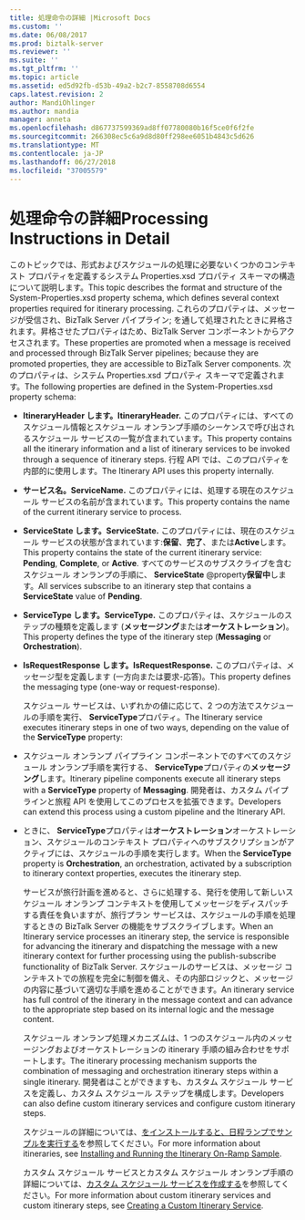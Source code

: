 ```yaml
---
title: 処理命令の詳細 |Microsoft Docs
ms.custom: ''
ms.date: 06/08/2017
ms.prod: biztalk-server
ms.reviewer: ''
ms.suite: ''
ms.tgt_pltfrm: ''
ms.topic: article
ms.assetid: ed5d92fb-d53b-49a2-b2c7-8558708d6554
caps.latest.revision: 2
author: MandiOhlinger
ms.author: mandia
manager: anneta
ms.openlocfilehash: d867737599369ad8ff07780080b16f5ce0f6f2fe
ms.sourcegitcommit: 266308ec5c6a9d8d80ff298ee6051b4843c5d626
ms.translationtype: MT
ms.contentlocale: ja-JP
ms.lasthandoff: 06/27/2018
ms.locfileid: "37005579"
---
```

# <a name="processing-instructions-in-detail"></a><span data-ttu-id="465b2-102">処理命令の詳細</span><span class="sxs-lookup"><span data-stu-id="465b2-102">Processing Instructions in Detail</span></span>
<span data-ttu-id="465b2-103">このトピックでは、形式およびスケジュールの処理に必要ないくつかのコンテキスト プロパティを定義するシステム Properties.xsd プロパティ スキーマの構造について説明します。</span><span class="sxs-lookup"><span data-stu-id="465b2-103">This topic describes the format and structure of the System-Properties.xsd property schema, which defines several context properties required for itinerary processing.</span></span> <span data-ttu-id="465b2-104">これらのプロパティは、メッセージが受信され、BizTalk Server パイプライン; を通して処理されたときに昇格されます。昇格させたプロパティはため、BizTalk Server コンポーネントからアクセスされます。</span><span class="sxs-lookup"><span data-stu-id="465b2-104">These properties are promoted when a message is received and processed through BizTalk Server pipelines; because they are promoted properties, they are accessible to BizTalk Server components.</span></span> <span data-ttu-id="465b2-105">次のプロパティは、システム Properties.xsd プロパティ スキーマで定義されます。</span><span class="sxs-lookup"><span data-stu-id="465b2-105">The following properties are defined in the System-Properties.xsd property schema:</span></span>  
  
- <span data-ttu-id="465b2-106">**ItineraryHeader します。**</span><span class="sxs-lookup"><span data-stu-id="465b2-106">**ItineraryHeader.**</span></span> <span data-ttu-id="465b2-107">このプロパティには、すべてのスケジュール情報とスケジュール オンランプ手順のシーケンスで呼び出されるスケジュール サービスの一覧が含まれています。</span><span class="sxs-lookup"><span data-stu-id="465b2-107">This property contains all the itinerary information and a list of itinerary services to be invoked through a sequence of itinerary steps.</span></span> <span data-ttu-id="465b2-108">行程 API では、このプロパティを内部的に使用します。</span><span class="sxs-lookup"><span data-stu-id="465b2-108">The Itinerary API uses this property internally.</span></span>  
  
- <span data-ttu-id="465b2-109">**サービス名。**</span><span class="sxs-lookup"><span data-stu-id="465b2-109">**ServiceName.**</span></span> <span data-ttu-id="465b2-110">このプロパティには、処理する現在のスケジュール サービスの名前が含まれています。</span><span class="sxs-lookup"><span data-stu-id="465b2-110">This property contains the name of the current itinerary service to process.</span></span>  
  
- <span data-ttu-id="465b2-111">**ServiceState します。**</span><span class="sxs-lookup"><span data-stu-id="465b2-111">**ServiceState.**</span></span> <span data-ttu-id="465b2-112">このプロパティには、現在のスケジュール サービスの状態が含まれています:**保留**、**完了**、または**Active**します。</span><span class="sxs-lookup"><span data-stu-id="465b2-112">This property contains the state of the current itinerary service: **Pending**, **Complete**, or **Active**.</span></span> <span data-ttu-id="465b2-113">すべてのサービスのサブスクライブを含むスケジュール オンランプの手順に、 **ServiceState** @property**保留中**します。</span><span class="sxs-lookup"><span data-stu-id="465b2-113">All services subscribe to an itinerary step that contains a **ServiceState** value of **Pending**.</span></span>  
  
- <span data-ttu-id="465b2-114">**ServiceType します。**</span><span class="sxs-lookup"><span data-stu-id="465b2-114">**ServiceType.**</span></span> <span data-ttu-id="465b2-115">このプロパティは、スケジュールのステップの種類を定義します (**メッセージング**または**オーケストレーション**)。</span><span class="sxs-lookup"><span data-stu-id="465b2-115">This property defines the type of the itinerary step (**Messaging** or **Orchestration**).</span></span>  
  
- <span data-ttu-id="465b2-116">**IsRequestResponse します。**</span><span class="sxs-lookup"><span data-stu-id="465b2-116">**IsRequestResponse.**</span></span> <span data-ttu-id="465b2-117">このプロパティは、メッセージ型を定義します (一方向または要求-応答)。</span><span class="sxs-lookup"><span data-stu-id="465b2-117">This property defines the messaging type (one-way or request-response).</span></span>  
  
  <span data-ttu-id="465b2-118">スケジュール サービスは、いずれかの値に応じて、2 つの方法でスケジュールの手順を実行、 **ServiceType**プロパティ。</span><span class="sxs-lookup"><span data-stu-id="465b2-118">The Itinerary service executes itinerary steps in one of two ways, depending on the value of the **ServiceType** property:</span></span>  
  
- <span data-ttu-id="465b2-119">スケジュール オンランプ パイプライン コンポーネントでのすべてのスケジュール オンランプ手順を実行する、 **ServiceType**プロパティの**メッセージング**します。</span><span class="sxs-lookup"><span data-stu-id="465b2-119">Itinerary pipeline components execute all itinerary steps with a **ServiceType** property of **Messaging**.</span></span> <span data-ttu-id="465b2-120">開発者は、カスタム パイプラインと旅程 API を使用してこのプロセスを拡張できます。</span><span class="sxs-lookup"><span data-stu-id="465b2-120">Developers can extend this process using a custom pipeline and the Itinerary API.</span></span>  
  
- <span data-ttu-id="465b2-121">ときに、 **ServiceType**プロパティは**オーケストレーション**オーケストレーション、スケジュールのコンテキスト プロパティへのサブスクリプションがアクティブには、スケジュールの手順を実行します。</span><span class="sxs-lookup"><span data-stu-id="465b2-121">When the **ServiceType** property is **Orchestration**, an orchestration, activated by a subscription to itinerary context properties, executes the itinerary step.</span></span>  
  
  <span data-ttu-id="465b2-122">サービスが旅行計画を進めると、さらに処理する、発行を使用して新しいスケジュール オンランプ コンテキストを使用してメッセージをディスパッチする責任を負いますが、旅行プラン サービスは、スケジュールの手順を処理するときの BizTalk Server の機能をサブスクライブします。</span><span class="sxs-lookup"><span data-stu-id="465b2-122">When an Itinerary service processes an itinerary step, the service is responsible for advancing the itinerary and dispatching the message with a new itinerary context for further processing using the publish-subscribe functionality of BizTalk Server.</span></span> <span data-ttu-id="465b2-123">スケジュールのサービスは、メッセージ コンテキストでの旅程を完全に制御を備え、その内部ロジックと、メッセージの内容に基づいて適切な手順を進めることができます。</span><span class="sxs-lookup"><span data-stu-id="465b2-123">An itinerary service has full control of the itinerary in the message context and can advance to the appropriate step based on its internal logic and the message content.</span></span>  
  
  <span data-ttu-id="465b2-124">スケジュール オンランプ処理メカニズムは、1 つのスケジュール内のメッセージングおよびオーケストレーションの itinerary 手順の組み合わせをサポートします。</span><span class="sxs-lookup"><span data-stu-id="465b2-124">The itinerary processing mechanism supports the combination of messaging and orchestration itinerary steps within a single itinerary.</span></span> <span data-ttu-id="465b2-125">開発者はことができますも、カスタム スケジュール サービスを定義し、カスタム スケジュール ステップを構成します。</span><span class="sxs-lookup"><span data-stu-id="465b2-125">Developers can also define custom itinerary services and configure custom itinerary steps.</span></span>  
  
  <span data-ttu-id="465b2-126">スケジュールの詳細については、[をインストールすると、日程ランプでサンプルを実行する](../esb-toolkit/installing-and-running-the-itinerary-on-ramp-sample.md)を参照してください。</span><span class="sxs-lookup"><span data-stu-id="465b2-126">For more information about itineraries, see [Installing and Running the Itinerary On-Ramp Sample](../esb-toolkit/installing-and-running-the-itinerary-on-ramp-sample.md).</span></span>  
  
  <span data-ttu-id="465b2-127">カスタム スケジュール サービスとカスタム スケジュール オンランプ手順の詳細については、[カスタム スケジュール サービスを作成する](../esb-toolkit/creating-a-custom-itinerary-service.md)を参照してください。</span><span class="sxs-lookup"><span data-stu-id="465b2-127">For more information about custom itinerary services and custom itinerary steps, see [Creating a Custom Itinerary Service](../esb-toolkit/creating-a-custom-itinerary-service.md).</span></span>